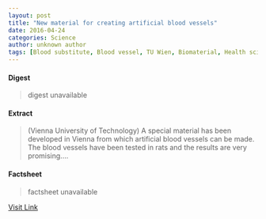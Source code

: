 ```yaml
---
layout: post
title: "New material for creating artificial blood vessels"
date: 2016-04-24
categories: Science
author: unknown author
tags: [Blood substitute, Blood vessel, TU Wien, Biomaterial, Health sciences, Medicine, Medical specialties, Biology, Clinical medicine, Artificial objects, Chemistry]
---
```



#### Digest
>digest unavailable

#### Extract
>(Vienna University of Technology) A special material has been developed in Vienna from which artificial blood vessels can be made. The blood vessels have been tested in rats and the results are very promising....

#### Factsheet
>factsheet unavailable

[Visit Link](http://www.eurekalert.org/pub_releases/2015-04/vuot-nmf042815.php)


